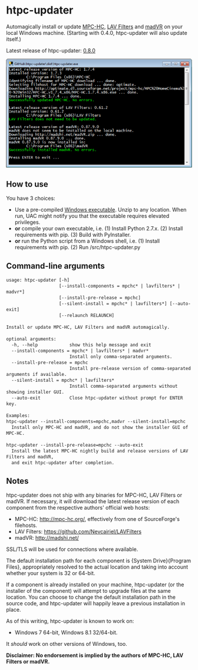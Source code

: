 htpc-updater
=============

Automagically install or update [MPC-HC], [LAV Filters] and [madVR] on your local Windows machine. (Starting with 0.4.0, htpc-updater will also update itself.)

Latest release of htpc-updater: [0.8.0]

![alt text][screenshot]

How to use
----------

You have 3 choices:

* Use a pre-compiled [Windows executable]. Unzip to any location. When run, UAC might notify you that the executable requires elevated privileges.
* __or__ compile your own executable, i.e. (1) Install Python 2.7.x. (2) Install requirements with pip. (3) Build with PyInstaller.
* __or__ run the Python script from a Windows shell, i.e. (1) Install requirements with pip. (2) Run /src/htpc-updater.py

Command-line arguments
----------------------

```
usage: htpc-updater [-h]
                    [--install-components = mpchc* | lavfilters* | madvr*]
                    [--install-pre-release = mpchc]
                    [--silent-install = mpchc* | lavfilters*] [--auto-exit]
                    [--relaunch RELAUNCH]

Install or update MPC-HC, LAV Filters and madVR automagically.

optional arguments:
  -h, --help            show this help message and exit
  --install-components = mpchc* | lavfilters* | madvr*
                        Install only comma-separated arguments.
  --install-pre-release = mpchc
                        Install pre-release version of comma-separated arguments if available.
  --silent-install = mpchc* | lavfilters*
                        Install comma-separated arguments without showing installer GUI.
  --auto-exit           Close htpc-updater without prompt for ENTER key.

Examples:
htpc-updater --install-components=mpchc,madvr --silent-install=mpchc
  Install only MPC-HC and madVR, and do not show the installer GUI of MPC-HC.

htpc-updater --install-pre-release=mpchc --auto-exit
  Install the latest MPC-HC nightly build and release versions of LAV Filters and madVR,
  and exit htpc-updater after completion.
```

Notes
-----

htpc-updater does not ship with any binaries for MPC-HC, LAV Filters or madVR. If necessary, it will download the latest release version of each component from the respective authors' official web hosts:

* MPC-HC: http://mpc-hc.org/, effectively from one of SourceForge's filehosts.
* LAV Filters: https://github.com/Nevcairiel/LAVFilters
* madVR: http://madshi.net/

SSL/TLS will be used for connections where available.

The default installation path for each component is {System Drive}{Program Files}, appropriately resolved to the actual location and taking into account whether your system is 32 or 64-bit.

If a component is already installed on your machine, htpc-updater (or the installer of the component) will attempt to upgrade files at the same location. You can choose to change the default installation path in the source code, and htpc-updater will happily leave a previous installation in place.

As of this writing, htpc-updater is known to work on:

* Windows 7 64-bit, Windows 8.1 32/64-bit.

It _should_ work on other versions of Windows, too.

__Disclaimer: No endorsement is implied by the authors of MPC-HC, LAV Filters or madVR.__

[MPC-HC]:http://mpc-hc.org/
[LAV Filters]:https://github.com/Nevcairiel/LAVFilters
[madVR]:http://forum.doom9.org/showthread.php?t=146228
[Windows executable]:https://github.com/nikola/htpc-updater/releases
[0.8.0]:https://github.com/nikola/htpc-updater/releases/tag/0.8.0
[screenshot]:https://raw.githubusercontent.com/nikola/htpc-updater/master/htpc-updater.png "Screenshot"
